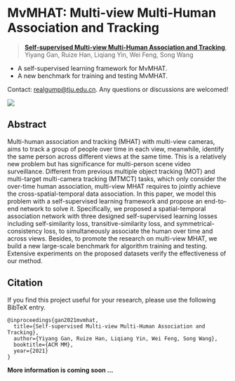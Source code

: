# MvMHAT: Multi-view Multi-Human Association and Tracking

> [**Self-supervised Multi-view Multi-Human Association and Tracking**](https://github.com/realgump/MvMHAT/blob/main/readme/PDF%20coming%20soon),            
> Yiyang Gan, Ruize Han, Liqiang Yin, Wei Feng, Song Wang

- A self-supervised learning framework for MvMHAT.
- A new benchmark for training and testing MvMHAT.

Contact: [realgump@tju.edu.cn](mailto:realgump@tju.edu.cn). Any questions or discussions are welcomed! 

![](https://github.com/realgump/MvMHAT/blob/main/readme/1.jpg)


## Abstract
Multi-human association and tracking (MHAT) with multi-view cameras, aims to track a group of people over time in each view, meanwhile, identify the same person across different views at the same time. This is a relatively new problem but has significance for multi-person scene video surveillance. Different from previous multiple object tracking (MOT) and multi-target multi-camera tracking (MTMCT) tasks, which only consider the over-time human association, multi-view MHAT requires to jointly achieve the cross-spatial-temporal data association. In this paper, we model this problem with a self-supervised learning framework and propose an end-to-end network to solve it. Specifically, we proposed a spatial-temporal association network with three designed self-supervised learning losses including self-similarity loss, transitive-similarity loss, and symmetrical-consistency loss, to simultaneously associate the human over time and across views. Besides, to promote the research on multi-view MHAT, we build a new large-scale benchmark for algorithm training and testing. Extensive experiments on the proposed datasets verify the effectiveness of our method.

## Citation
If you find this project useful for your research, please use the following BibTeX entry.

    @inproceedings{gan2021mvmhat,
      title={Self-supervised Multi-view Multi-Human Association and Tracking},
      author={Yiyang Gan, Ruize Han, Liqiang Yin, Wei Feng, Song Wang},
      booktitle={ACM MM},
      year={2021}
    }


**More information is coming soon ...**
